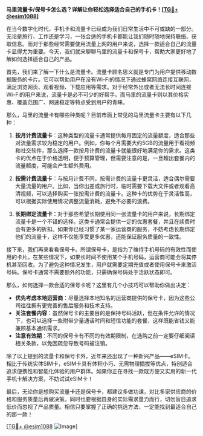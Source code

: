 **马里流量卡/保号卡怎么选？详解让你轻松选择适合自己的手机卡！[[TG💪+ @esim1088](https://t.me/s/esim1088)]**

在当今数字化时代，手机卡和流量卡已经成为我们日常生活中不可或缺的一部分。无论是旅行、工作还是学习，一张合适的手机卡都能让我们随时随地保持联络、获取信息。而对于那些经常需要使用流量上网的用户来说，选择一款适合自己的流量卡显得尤为重要。今天，我们就来聊聊马里的流量卡和保号卡，帮助大家更好地了解如何选择适合自己的产品。

首先，我们来了解一下什么是流量卡。流量卡顾名思义就是专门为用户提供移动数据服务的卡片。它可以帮助用户在没有Wi-Fi的情况下通过蜂窝网络连接互联网，满足浏览网页、观看视频、下载应用等需求。对于经常外出或者无法长时间连接Wi-Fi的用户来说，流量卡是必不可少的好帮手。而马里的流量卡则以其价格实惠、覆盖范围广、网速稳定等特点受到用户的青睐。

那么，马里的流量卡有哪些种类呢？目前市面上常见的马里流量卡主要有以下几种：

1. **按月计费流量卡**：这种类型的流量卡通常提供每月固定的流量额度，适合那些对流量需求较为稳定的用户。例如，你每个月需要大约5GB的流量用于看视频和社交软件，那么选择一款按月计费的流量卡就能很好地满足你的需求。这类卡的优点在于价格透明，便于预算管理，但需要注意的是，一旦超出套餐内的流量额度，可能会产生额外费用。

2. **按需计费流量卡**：与按月计费不同，按需计费的流量卡更灵活，适合偶尔需要大量流量的用户。比如，当你出差或旅行时，临时需要下载大文件或者观看高清视频，可以选择购买一张按需计费的流量卡。这种卡的优势在于灵活性高，可以根据实际使用情况调整流量消耗，避免不必要的浪费。

3. **长期绑定流量卡**：对于那些希望长期使用同一张流量卡的用户来说，长期绑定流量卡是一个不错的选择。这类卡通常会提供一定的优惠套餐，并且在续费时会有更多的折扣。如果你已经习惯了某一家运营商的服务，不妨考虑长期绑定他们的流量卡，这样不仅能享受更多优惠，还能保证服务质量的一致性。

接下来，我们再来看看保号卡。所谓保号卡，是指为了维持手机号码的有效性而使用的卡片。在某些情况下，如果长时间不使用某个手机号码，运营商可能会将其停机甚至回收。为了避免这种情况发生，用户就需要定期充值或者使用保号卡来激活号码。保号卡通常不需要额外的功能，只需确保号码处于活跃状态即可。

那么，如何选择一款合适的保号卡呢？这里有几个小技巧可以帮助你做出决定：

- **优先考虑本地运营商**：尽量选择本地知名的运营商提供的保号卡，因为这些公司往往拥有更完善的售后服务和技术支持。
- **关注套餐内容**：虽然保号卡的主要目的是保持号码活跃，但在条件允许的情况下，也可以选择一些附带少量通话时间和短信功能的套餐，这样既能省钱又能兼顾基本通讯需求。
- **注意有效期**：不同的保号卡有不同的有效期限制，在选购之前一定要仔细阅读相关条款，以免因疏忽导致号码被注销。

除了以上提到的流量卡和保号卡外，近年来还出现了一种新兴产品——eSIM卡。相比于传统实体SIM卡，eSIM卡具有体积小巧、无需物理插拔等优点，特别适合追求便携性和智能化体验的用户群体。如果你正在寻找一款既方便又实用的新一代手机卡解决方案，不妨试试eSIM卡！

最后，无论你是想购买流量卡还是保号卡，都建议多做功课，对比多家供应商的价格和服务质量后再做决策。同时也要根据自身的实际需求量力而行，切勿盲目追求低价而忽视了产品质量。相信只要掌握了正确的挑选方法，一定能找到最适合自己的那一款！

[[TG💪+ @esim1088](https://t.me/s/esim1088) ![Image](https://i.postimg.cc/4NQfJmqS/Snipaste-2025-05-13-00-14-12.png)]